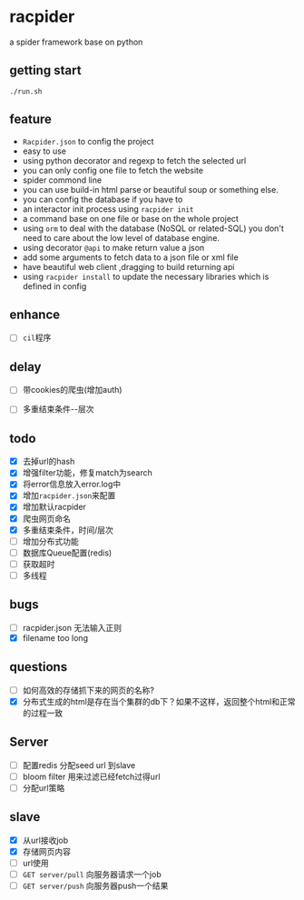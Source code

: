 # racpider
a spider framework base on python

## getting start

```shell
./run.sh
```


## feature

* `Racpider.json` to config the project
* easy to use
* using python decorator and regexp to fetch the selected url
* you can only config one file to fetch the website
* spider commond line
* you can use build-in html parse or beautiful soup or something else.
* you can config the database if you have to
* an interactor init process using `racpider init`
* a command base on one file or base on the whole project
* using `orm` to deal with the database (NoSQL or related-SQL) you don't need to 
care about the low level of database engine.
* using decorator `@api` to make return value a json
* add some arguments to fetch data to a json file or xml file
* have beautiful web client ,dragging to build returning api
* using `racpider install` to update the necessary libraries which is defined in config  

## enhance
- [ ] `cil`程序

## delay

- [ ] 带cookies的爬虫(增加auth)
- [ ] 多重结束条件--层次


## todo

- [x] 去掉url的hash
- [x] 增强filter功能，修复match为search
- [x] 将error信息放入error.log中
- [x] 增加`racpider.json`来配置
- [x] 增加默认racpider
- [x] 爬虫网页命名
- [x] 多重结束条件，时间/层次
- [ ] 增加分布式功能
- [ ] 数据库Queue配置(redis)
- [ ] 获取超时
- [ ] 多线程

## bugs
- [ ] racpider.json 无法输入正则
- [x] filename too long 

## questions
- [ ] 如何高效的存储抓下来的网页的名称?
- [x] 分布式生成的html是存在当个集群的db下？如果不这样，返回整个html和正常的过程一致

## Server
- [ ] 配置redis 分配seed url 到slave
- [ ] bloom filter 用来过滤已经fetch过得url
- [ ] 分配url策略

## slave
- [x] 从url接收job
- [x] 存储网页内容
- [ ] url使用
- [ ] `GET server/pull` 向服务器请求一个job
- [ ] `GET server/push` 向服务器push一个结果
